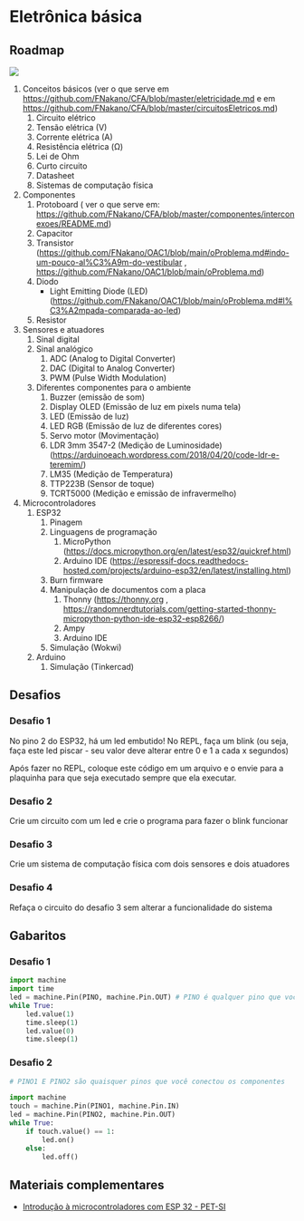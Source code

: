 # Eletrônica básica

## Roadmap

[![](https://mermaid.ink/img/pako:eNplk89O3DAQxl_F8pntodz2gAQbkJBArAi3ZCVm7WHXIrajsSNUIR4G9VC114onyIsxjpPNluYQ2b_5PN-M_7xK5TXKpXxq_IvaA0XxUNRO8Ke8U2iiD1UtHzNaGVIdI4FN_zuSUT7zB3Sh_zljGOWeCF3Er_wegwmx_-OUga-xGzRCo7jb2zFHR-ynRuPMCogQ9ogx5HnJ2dBCSAtXV5k91nJTu6kT285NrMlHv_VAenSAFhTnprEXApfKm-aF8dof1z0Fjh1KdOdxtiiNg0ZoszMRmmME_Ov_7g4bd827Q9D_6j8wpDIF2K1JW_a_hTWK_GxxWa5Pv-fhOenOOH-8ZMBi8W1xNh9jphcTte3YfgZDB2PHmQyGY6pqNWUR2_49cP1hIxYsuuCIbb1LNYfNwYIjq4pTBk_cGAqIHeg03hxMWVJUt8mDK4zkm38ExSC4rNbUv0e-HIzlibRIFozm6_qaZLWMe7RYyyUPNdBzLWv3xjrooi9_OCWXkTo8kV2rIWJhYEdg5fIJmsAUdTr123z_h2fw9gmYtADE?type=png)](https://mermaid.live/edit#pako:eNplk89O3DAQxl_F8pntodz2gAQbkJBArAi3ZCVm7WHXIrajsSNUIR4G9VC114onyIsxjpPNluYQ2b_5PN-M_7xK5TXKpXxq_IvaA0XxUNRO8Ke8U2iiD1UtHzNaGVIdI4FN_zuSUT7zB3Sh_zljGOWeCF3Er_wegwmx_-OUga-xGzRCo7jb2zFHR-ynRuPMCogQ9ogx5HnJ2dBCSAtXV5k91nJTu6kT285NrMlHv_VAenSAFhTnprEXApfKm-aF8dof1z0Fjh1KdOdxtiiNg0ZoszMRmmME_Ov_7g4bd827Q9D_6j8wpDIF2K1JW_a_hTWK_GxxWa5Pv-fhOenOOH-8ZMBi8W1xNh9jphcTte3YfgZDB2PHmQyGY6pqNWUR2_49cP1hIxYsuuCIbb1LNYfNwYIjq4pTBk_cGAqIHeg03hxMWVJUt8mDK4zkm38ExSC4rNbUv0e-HIzlibRIFozm6_qaZLWMe7RYyyUPNdBzLWv3xjrooi9_OCWXkTo8kV2rIWJhYEdg5fIJmsAUdTr123z_h2fw9gmYtADE)

1. Conceitos básicos (ver o que serve em https://github.com/FNakano/CFA/blob/master/eletricidade.md e em https://github.com/FNakano/CFA/blob/master/circuitosEletricos.md)
    1. Circuito elétrico
    2. Tensão elétrica (V)
    3. Corrente elétrica (A)
    4. Resistência elétrica (Ω)
    5. Lei de Ohm
    6. Curto circuito
    7. Datasheet
    8. Sistemas de computação física
2. Componentes
    1. Protoboard ( ver o que serve em: https://github.com/FNakano/CFA/blob/master/componentes/interconexoes/README.md)
    2. Capacitor
    3. Transistor (https://github.com/FNakano/OAC1/blob/main/oProblema.md#indo-um-pouco-al%C3%A9m-do-vestibular , https://github.com/FNakano/OAC1/blob/main/oProblema.md)
    4. Diodo
       - Light Emitting Diode (LED) (https://github.com/FNakano/OAC1/blob/main/oProblema.md#l%C3%A2mpada-comparada-ao-led)
    6. Resistor
3. Sensores e atuadores
    1. Sinal digital
    2. Sinal analógico
        1. ADC (Analog to Digital Converter)
        2. DAC (Digital to Analog Converter)
        3. PWM (Pulse Width Modulation)
    4. Diferentes componentes para o ambiente
        1. Buzzer (emissão de som)
        2. Display OLED (Emissão de luz em pixels numa tela)
        3. LED (Emissão de luz)
        4. LED RGB (Emissão de luz de diferentes cores)
        5. Servo motor (Movimentação)
        6. LDR 3mm 3547-2 (Medição de Luminosidade) (https://arduinoeach.wordpress.com/2018/04/20/code-ldr-e-teremim/)
        7. LM35 (Medição de Temperatura)
        8. TTP223B (Sensor de toque)
        9. TCRT5000 (Medição e emissão de infravermelho)
4. Microcontroladores
    1. ESP32
        1. Pinagem
        2. Linguagens de programação
            1. MicroPython (https://docs.micropython.org/en/latest/esp32/quickref.html)
            2. Arduino IDE (https://espressif-docs.readthedocs-hosted.com/projects/arduino-esp32/en/latest/installing.html)
        3. Burn firmware
        4. Manipulação de documentos com a placa
            1. Thonny (https://thonny.org , https://randomnerdtutorials.com/getting-started-thonny-micropython-python-ide-esp32-esp8266/)
            2. Ampy
            3. Arduino IDE
        5. Simulação (Wokwi)
    2. Arduino
        1. Simulação (Tinkercad)

## Desafios

### Desafio 1

No pino 2 do ESP32, há um led embutido! No REPL, faça um blink (ou seja, faça este led piscar - seu valor deve alterar entre 0 e 1 a cada x segundos)

Após fazer no REPL, coloque este código em um arquivo e o envie para a plaquinha para que seja executado sempre que ela executar.

### Desafio 2

Crie um circuito com um led e crie o programa para fazer o blink funcionar

### Desafio 3

Crie um sistema de computação física com dois sensores e dois atuadores

### Desafio 4

Refaça o circuito do desafio 3 sem alterar a funcionalidade do sistema



## Gabaritos

### Desafio 1

```py
import machine
import time
led = machine.Pin(PINO, machine.Pin.OUT) # PINO é qualquer pino que você conectou o LED
while True:
	led.value(1)
	time.sleep(1)
	led.value(0)
	time.sleep(1)
```

### Desafio 2

```py
# PINO1 E PINO2 são quaisquer pinos que você conectou os componentes

import machine
touch = machine.Pin(PINO1, machine.Pin.IN) 
led = machine.Pin(PINO2, machine.Pin.OUT)
while True:
	if touch.value() == 1:
		led.on()
	else:
		led.off()
```

## Materiais complementares
- [Introdução à microcontroladores com ESP 32 - PET-SI](https://github.com/owlficinas/Microcontroladores-ESP32/tree/master) 
